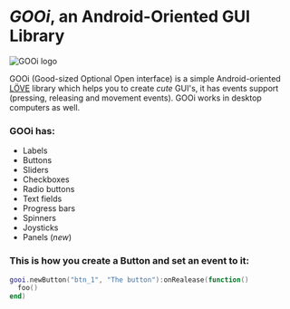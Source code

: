 # _GOOi_, an Android-Oriented GUI Library

![GOOi logo](http://s16.postimg.org/4pvm3xvr9/logo.png)

GOOi (Good-sized Optional Open interface) is a simple Android-oriented [LÖVE](https://love2d.org/) library which helps you to create _cute_ GUI's, it has events support (pressing, releasing and movement events). GOOi works in desktop computers as well.

### GOOi has:

* Labels
* Buttons
* Sliders
* Checkboxes
* Radio buttons
* Text fields
* Progress bars
* Spinners
* Joysticks
* Panels (_new_)

### This is how you create a Button and set an event to it:

```lua
gooi.newButton("btn_1", "The button"):onRealease(function()
  foo()
end)
```
